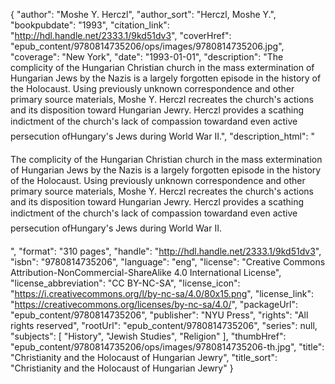 {
  "author": "Moshe Y. Herczl",
  "author_sort": "Herczl, Moshe Y.",
  "bookpubdate": "1993",
  "citation_link": "http://hdl.handle.net/2333.1/9kd51dv3",
  "coverHref": "epub_content/9780814735206/ops/images/9780814735206.jpg",
  "coverage": "New York",
  "date": "1993-01-01",
  "description": "The complicity of the Hungarian Christian church in the mass extermination of Hungarian Jews by the Nazis is a largely forgotten episode in the history of the Holocaust. Using previously unknown correspondence and other primary source materials, Moshe Y. Herczl recreates the church's actions and its disposition toward Hungarian Jewry. Herczl provides a scathing indictment of the church's lack of compassion toward&#151;and even active persecution of&#151;Hungary's Jews during World War II.",
  "description_html": "<p>The complicity of the Hungarian Christian church in the mass extermination of Hungarian Jews by the Nazis is a largely forgotten episode in the history of the Holocaust. Using previously unknown correspondence and other primary source materials, Moshe Y. Herczl recreates the church's actions and its disposition toward Hungarian Jewry. Herczl provides a scathing indictment of the church's lack of compassion toward&#151;and even active persecution of&#151;Hungary's Jews during World War II.</p>",
  "format": "310 pages",
  "handle": "http://hdl.handle.net/2333.1/9kd51dv3",
  "isbn": "9780814735206",
  "language": "eng",
  "license": "Creative Commons Attribution-NonCommercial-ShareAlike 4.0 International License",
  "license_abbreviation": "CC BY-NC-SA",
  "license_icon": "https://i.creativecommons.org/l/by-nc-sa/4.0/80x15.png",
  "license_link": "https://creativecommons.org/licenses/by-nc-sa/4.0/",
  "packageUrl": "epub_content/9780814735206",
  "publisher": "NYU Press",
  "rights": "All rights reserved",
  "rootUrl": "epub_content/9780814735206",
  "series": null,
  "subjects": [
    "History",
    "Jewish Studies",
    "Religion"
  ],
  "thumbHref": "epub_content/9780814735206/ops/images/9780814735206-th.jpg",
  "title": "Christianity and the Holocaust of Hungarian Jewry",
  "title_sort": "Christianity and the Holocaust of Hungarian Jewry"
}
